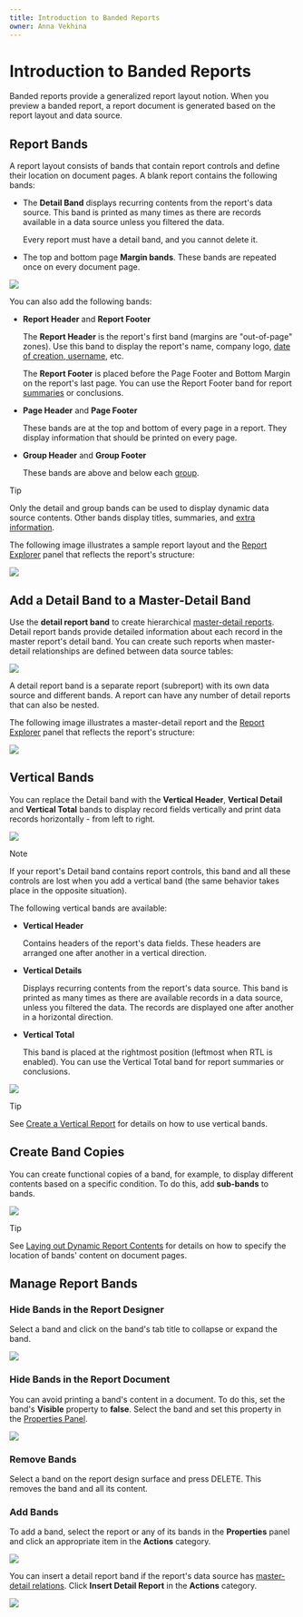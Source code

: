 ```yaml
---
title: Introduction to Banded Reports
owner: Anna Vekhina
---
```

# Introduction to Banded Reports

Banded reports provide a generalized report layout notion. When you preview a banded report, a report document is generated based on the report layout and data source.

## Report Bands

A report layout consists of bands that contain report controls and define their location on document pages. A blank report contains the following bands:

- The **Detail Band** displays recurring contents from the report's data source. This band is printed as many times as there are records available in a data source unless you filtered the data.

    Every report must have a detail band, and you cannot delete it.

- The top and bottom page **Margin bands**. These bands are repeated once on every document page.

![](../../images/eurd-web-report-bands.png)

You can also add the following bands:

- **Report Header** and **Report Footer**  

    The **Report Header** is the report's first band (margins are "out-of-page" zones). Use this band to display the report's name, company logo, [date of creation, username](add-extra-information.md), etc.

    The **Report Footer** is placed before the Page Footer and Bottom Margin on the report's last page. You can use the Report Footer band for report [summaries](shape-report-data\shape-data-expression-bindings\calculate-a-summary.md) or conclusions.
    
- **Page Header** and **Page Footer**

    These bands are at the top and bottom of every page in a report. They display information that should be printed on every page.

- **Group Header** and **Group Footer**

    These bands are above and below each [group](shape-report-data\group-and-sort-data.md).

> [!TIP]
> Only the detail and group bands can be used to display dynamic data source contents. Other bands display titles, summaries, and [extra information](add-extra-information.md).

The following image illustrates a sample report layout and the [Report Explorer](report-designer-tools\ui-panels\report-explorer.md) panel that reflects the report's structure:

![](../../images/eurd-web-report-bands-basic-layout.png)

## Add a Detail Band to a Master-Detail Band

Use the **detail report band** to create hierarchical [master-detail reports](create-popular-reports/create-a-master-detail-report-use-detail-report-bands.md). Detail report bands provide detailed information about each record in the master report's detail band. You can create such reports when master-detail relationships are defined between data source tables:

![](../../images/eurd-web-report-bands-master-detail-relation.png)

A detail report band is a separate report (subreport) with its own data source and different bands. A report can have any number of detail reports that can also be nested.

The following image illustrates a master-detail report and the [Report Explorer](report-designer-tools\ui-panels\report-explorer.md) panel that reflects the report's structure:

![](../../images/eurd-web-report-bands-subreports.png)

## Vertical Bands

You can replace the Detail band with the **Vertical Header**, **Vertical Detail** and **Vertical Total** bands to display record fields vertically and print data records horizontally - from left to right.

![](../../images/eurd-web-report-vertical-bands-result.png)

> [!NOTE]
> If your report's Detail band contains report controls, this band and all these controls are lost when you add a vertical band (the same behavior takes place in the opposite situation).

The following vertical bands are available:

- **Vertical Header**

    Contains headers of the report's data fields. These headers are arranged one after another in a vertical direction.

- **Vertical Details**

    Displays recurring contents from the report's data source. This band is printed as many times as there are available records in a data source, unless you filtered the data. The records are displayed one after another in a horizontal direction.

- **Vertical Total**

    This band is placed at the rightmost position (leftmost when RTL is enabled). You can use the Vertical Total band for report summaries or conclusions.

![](../../images/eurd-web-report-vertical-bands-design-surface.png)

> [!TIP]
> See [Create a Vertical Report](create-popular-reports\create-a-vertical-report.md) for details on how to use vertical bands.

## Create Band Copies

You can create functional copies of a band, for example, to display different contents based on a specific condition. To do this, add **sub-bands** to bands.

![](../../images/eurd-web-report-bands-basic-layout-sub-bands.png)

> [!TIP]
> See [Laying out Dynamic Report Contents](shape-report-data\lay-out-dynamic-report-content.md) for details on how to specify the location of bands' content on document pages.

## <a name="managingreportbands"></a>Manage Report Bands
### Hide Bands in the Report Designer

Select a band and click on the band's tab title to collapse or expand the band.

![](../../images/eurd-web-report-bands-collapsing.png)

### Hide Bands in the Report Document


You can avoid printing a band's content in a document. To do this, set the band's **Visible** property to **false**. Select the band and set this property in the [Properties Panel](report-designer-tools/ui-panels/properties-panel.md).

![](../../images/eurd-web-report-bands-hiding.png)

### Remove Bands

Select a band on the report design surface and press DELETE. This removes the band and all its content.

### Add Bands

To add a band, select the report or any of its bands in the **Properties** panel and click an appropriate item in the **Actions** category.

![](../../images/eurd-web-report-bands-add-bands.png)

You can insert a detail report band if the report's data source has [master-detail relations](create-popular-reports/create-a-master-detail-report-use-detail-report-bands.md). Click **Insert Detail Report** in the **Actions** category.

![](../../images/eurd-web-report-bands-add-detail-band.png)
